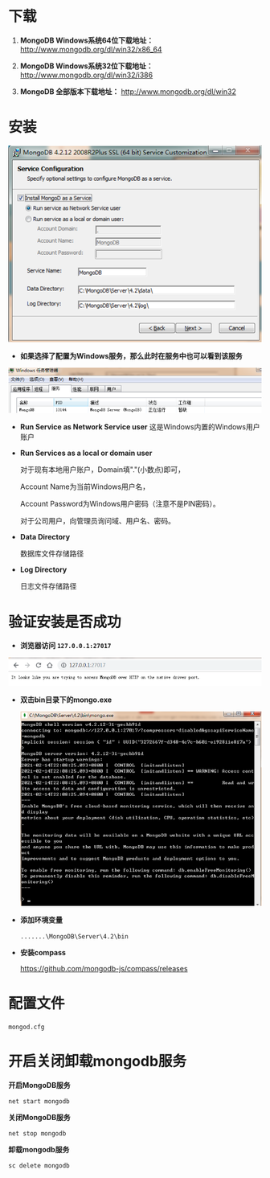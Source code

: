 # 下载

1. **MongoDB Windows系统64位下载地址：** http://www.mongodb.org/dl/win32/x86_64

2. **MongoDB Windows系统32位下载地址：** http://www.mongodb.org/dl/win32/i386

3. **MongoDB 全部版本下载地址：** http://www.mongodb.org/dl/win32

# 安装



![1613311532847](image/1613311532847.png)

- **如果选择了配置为Windows服务，那么此时在服务中也可以看到该服务**

![1613363873277](image/1613363873277.png)



+ **Run Service as Network Service user**
  这是Windows内置的Windows用户账户
  
+ **Run Services as a local or domain user**
  
  对于现有本地用户账户，Domain填"."(小数点)即可，
  
  Account Name为当前Windows用户名，
  
  Account Password为Windows用户密码（注意不是PIN密码）。
  
   对于公司用户，向管理员询问域、用户名、密码。

- **Data Directory**

  数据库文件存储路径
  
- **Log Directory**

  日志文件存储路径
  
  

# 验证安装是否成功

- **浏览器访问 `127.0.0.1:27017`**

![1613363777357](image/1613363777357.png)

+ **双击bin目录下的mongo.exe**

  ![1613365102442](image/1613365102442.png)
- **添加环境变量**

  `.......\MongoDB\Server\4.2\bin`

+ **安装compass**

  https://github.com/mongodb-js/compass/releases
  
  

# 配置文件

`mongod.cfg`



# 开启关闭卸载mongodb服务

**开启MongoDB服务**

```
net start mongodb
```

**关闭MongoDB服务**

```
net stop mongodb
```

**卸载mongodb服务**

```
sc delete mongodb
```

